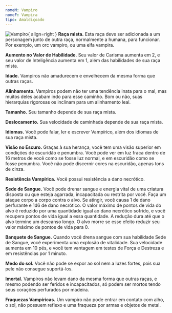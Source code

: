 ```yaml
---
nomeM: Vampiro
nomeF: Vampira
tipo: Amaldiçoado
---
```

![Vampiro](Vampiro.png){ align=right }
**Raça mista.** Esta raça deve ser adicionada a um personagem junto de outra raça, normalmente a humana, para funcionar. Por exemplo, um orc vampiro, ou uma elfa vampira.

**Aumento no Valor de Habilidade.** Seu valor de Carisma aumenta em 2, e seu valor de Inteligência aumenta em 1, além das habilidades de sua raça mista.

**Idade.** Vampiros não amadurecem e envelhecem da mesma forma que outras raças.

**Alinhamento.** Vampiros podem não ter uma tendência inata para o mal, mas muitos deles acabam indo para esse caminho. Bom ou não, suas hierarquias rigorosas os inclinam para um alinhamento leal.

**Tamanho.** Seu tamanho depende de sua raça mista.

**Deslocamento.** Sua velocidade de caminhada depende de sua raça mista.

**Idiomas.** Você pode falar, ler e escrever Vampírico, além dos idiomas de sua raça mista.

**Visão no Escuro.** Graças à sua herança, você tem uma visão superior em condições de escuridão e penumbra. Você pode ver em luz fraca dentro de 16 metros de você como se fosse luz normal, e em escuridão como se fosse penumbra. Você não pode discernir cores na escuridão, apenas tons de cinza.

**Resistência Vampírica.** Você possui resistência a dano necrótico.

**Sede de Sangue.** Você pode drenar sangue e energia vital de uma criatura disposta ou que esteja agarrada, incapacitada ou restrita por você. Faça um ataque corpo a corpo contra o alvo. Se atingir, você causa 1 de dano perfurante e 1d6 de dano necrótico. O valor máximo de pontos de vida do alvo é reduzido por uma quantidade igual ao dano necrótico sofrido, e você recupera pontos de vida igual a essa quantidade. A redução dura até que o alvo termine um descanso longo. O alvo morre se esse efeito reduzir seu valor máximo de pontos de vida para 0.

**Banquete de Sangue.** Quando você drena sangue com sua habilidade Sede de Sangue, você experimenta uma explosão de vitalidade. Sua velocidade aumenta em 10 pés, e você tem vantagem em testes de Força e Destreza e em resistências por 1 minuto.

**Medo do sol.** Você não pode se expor ao sol nem a luzes fortes, pois sua pele não consegue suportá-los.

**Imortal.** Vampiros não levam dano da mesma forma que outras raças, e mesmo podendo ser feridos e incapacitados, só podem ser mortos tendo seus corações perfurados por madeira.

**Fraquezas Vampíricas.** Um vampiro não pode entrar em contato com alho, o sol, não possuem reflexo e uma fraqueza por armas e objetos de metal.